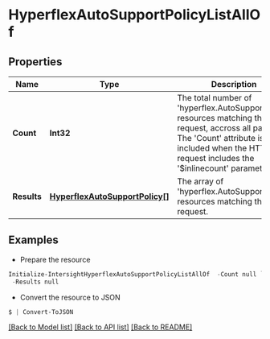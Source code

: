 # HyperflexAutoSupportPolicyListAllOf
## Properties

Name | Type | Description | Notes
------------ | ------------- | ------------- | -------------
**Count** | **Int32** | The total number of &#39;hyperflex.AutoSupportPolicy&#39; resources matching the request, accross all pages. The &#39;Count&#39; attribute is included when the HTTP GET request includes the &#39;$inlinecount&#39; parameter. | [optional] 
**Results** | [**HyperflexAutoSupportPolicy[]**](HyperflexAutoSupportPolicy.md) | The array of &#39;hyperflex.AutoSupportPolicy&#39; resources matching the request. | [optional] 

## Examples

- Prepare the resource
```powershell
Initialize-IntersightHyperflexAutoSupportPolicyListAllOf  -Count null `
 -Results null
```

- Convert the resource to JSON
```powershell
$ | Convert-ToJSON
```

[[Back to Model list]](../README.md#documentation-for-models) [[Back to API list]](../README.md#documentation-for-api-endpoints) [[Back to README]](../README.md)

